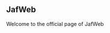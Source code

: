 ##  JafWeb 

Welcome to the official page of JafWeb



<!--

**Here are some ideas to get you started:**

-->
